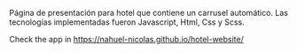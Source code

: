 Página de presentación para hotel que contiene un carrusel automático. Las tecnologías implementadas fueron Javascript, Html, Css y Scss.

Check the app in https://nahuel-nicolas.github.io/hotel-website/
